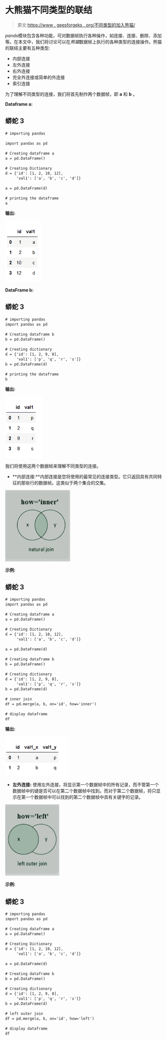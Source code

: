 # 大熊猫不同类型的联结

> 原文:[https://www . geesforgeks . org/不同类型的加入熊猫/](https://www.geeksforgeeks.org/different-types-of-joins-in-pandas/)

*pands*模块包含各种功能，可对数据帧执行各种操作，如连接、连接、删除、添加等。在本文中，我们将讨论可以在*熊猫*数据帧上执行的各种类型的连接操作。熊猫的联结主要有五种类型:

*   内部连接
*   左外连接
*   右外连接
*   完全外连接或简单的外连接
*   索引连接

为了理解不同类型的连接，我们将首先制作两个数据帧，即 **a** 和 **b** 。

**Dataframe a:**

## 蟒蛇 3

```
# importing pandas

import pandas as pd

# Creating dataframe a
a = pd.DataFrame()

# Creating Dictionary
d = {'id': [1, 2, 10, 12], 
     'val1': ['a', 'b', 'c', 'd']}

a = pd.DataFrame(d)

# printing the dataframe
a
```

**输出:**

![](img/f68d239e0ed450970bf3828e6974433e.png)

**DataFrame b:**

## 蟒蛇 3

```
# importing pandas
import pandas as pd

# Creating dataframe b
b = pd.DataFrame()

# Creating dictionary
d = {'id': [1, 2, 9, 8],
     'val1': ['p', 'q', 'r', 's']}
b = pd.DataFrame(d)

# printing the dataframe
b
```

**输出:**

![](img/81595c28f055d14b9e62f87659930817.png)

我们将使用这两个数据帧来理解不同类型的连接。

*   **内部连接:**内部连接是您将使用的最常见的连接类型。它只返回具有共同特征的那些行的数据帧。这类似于两个集合的交集。

![](img/e0da2c867e79cebfebc24fa5ec162c9b.png)

**示例:**

## 蟒蛇 3

```
# importing pandas
import pandas as pd

# Creating dataframe a
a = pd.DataFrame()

# Creating Dictionary
d = {'id': [1, 2, 10, 12],
     'val1': ['a', 'b', 'c', 'd']}

a = pd.DataFrame(d)

# Creating dataframe b
b = pd.DataFrame()

# Creating dictionary
d = {'id': [1, 2, 9, 8],
     'val1': ['p', 'q', 'r', 's']}
b = pd.DataFrame(d)

# inner join
df = pd.merge(a, b, on='id', how='inner')

# display dataframe
df
```

**输出:**

![](img/ece4ff7df84b994a170776c70bef5c22.png)

*   **左外连接:** 使用左外连接，将显示第一个数据帧中的所有记录，而不管第一个数据帧中的键是否可以在第二个数据帧中找到。而对于第二个数据帧，将只显示在第一个数据帧中可以找到的第二个数据帧中具有关键字的记录。

![](img/ba9fff0f14baa615985e09196110a8b4.png)

**示例:**

## 蟒蛇 3

```
# importing pandas
import pandas as pd

# Creating dataframe a
a = pd.DataFrame()

# Creating Dictionary
d = {'id': [1, 2, 10, 12],
     'val1': ['a', 'b', 'c', 'd']}

a = pd.DataFrame(d)

# Creating dataframe b
b = pd.DataFrame()

# Creating dictionary
d = {'id': [1, 2, 9, 8],
     'val1': ['p', 'q', 'r', 's']}
b = pd.DataFrame(d)

# left outer join
df = pd.merge(a, b, on='id', how='left')

# display dataframe
df
```